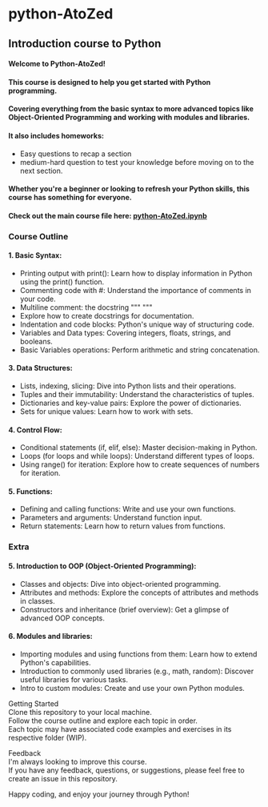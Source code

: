 # python-AtoZed
## Introduction course to Python

#### Welcome to Python-AtoZed!  
#### This course is designed to help you get started with Python programming.  
#### Covering everything from the basic syntax to more advanced topics like Object-Oriented Programming and working with modules and libraries.  
#### It also includes homeworks:  
* Easy questions to recap a section  
* medium-hard question to test your knowledge before moving on to the next section.

#### Whether you're a beginner or looking to refresh your Python skills, this course has something for everyone.  
#### Check out the main course file here: [python-AtoZed.ipynb](https://github.com/ReneDussault/python-AtoZed/blob/main/python-AtoZed.ipynb)

### Course Outline  
#### 1. Basic Syntax:  
* Printing output with print(): Learn how to display information in Python using the print() function.  
* Commenting code with #: Understand the importance of comments in your code.  
* Multiline comment: the docstring """ """  
* Explore how to create docstrings for documentation.   
* Indentation and code blocks: Python's unique way of structuring code.  
* Variables and Data types: Covering integers, floats, strings, and booleans.  
* Basic Variables operations: Perform arithmetic and string concatenation.  

#### 3. Data Structures:
* Lists, indexing, slicing: Dive into Python lists and their operations.  
* Tuples and their immutability: Understand the characteristics of tuples.  
* Dictionaries and key-value pairs: Explore the power of dictionaries.  
* Sets for unique values: Learn how to work with sets.  

#### 4. Control Flow:  
* Conditional statements (if, elif, else): Master decision-making in Python.  
* Loops (for loops and while loops): Understand different types of loops.  
* Using range() for iteration: Explore how to create sequences of numbers for iteration.  

#### 5. Functions:  
* Defining and calling functions: Write and use your own functions.  
* Parameters and arguments: Understand function input.  
* Return statements: Learn how to return values from functions.  


### Extra  
  
#### 5. Introduction to OOP (Object-Oriented Programming):  
* Classes and objects: Dive into object-oriented programming.  
* Attributes and methods: Explore the concepts of attributes and methods in classes.  
* Constructors and inheritance (brief overview): Get a glimpse of advanced OOP concepts.  

#### 6. Modules and libraries:  
* Importing modules and using functions from them: Learn how to extend Python's capabilities.  
* Introduction to commonly used libraries (e.g., math, random): Discover useful libraries for various tasks.  
* Intro to custom modules: Create and use your own Python modules.  


Getting Started  
Clone this repository to your local machine.  
Follow the course outline and explore each topic in order.  
Each topic may have associated code examples and exercises in its respective folder (WIP).  

Feedback  
I'm always looking to improve this course.  
If you have any feedback, questions, or suggestions, please feel free to create an issue in this repository.  

Happy coding, and enjoy your journey through Python!
